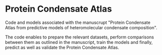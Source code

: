 # Protein Condensate Atlas

Code and models associated with the manuscrupt "Protein Condensate Atlas from predictive models of heteromolecular condensate composition".

The code enables to prepare the relevant datasets, perform comparisons between them as outlined in the manuscript, train the models and finally, predict as well as validate the Protein Condensate Atlas.
